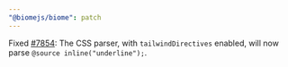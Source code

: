 ```yaml
---
"@biomejs/biome": patch
---
```


Fixed [#7854](https://github.com/biomejs/biome/issues/7854): The CSS parser, with `tailwindDirectives` enabled, will now parse `@source inline("underline");`.
